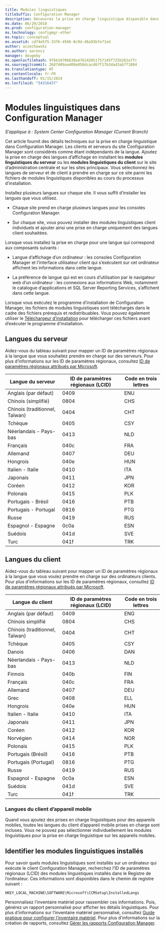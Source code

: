 ```yaml
---
title: Modules linguistiques
titleSuffix: Configuration Manager
description: Découvrez la prise en charge linguistique disponible dans Configuration Manager.
ms.date: 06/29/2018
ms.prod: configuration-manager
ms.technology: configmgr-other
ms.topic: conceptual
ms.assetid: cd74e5f5-33f6-4566-8c9d-d6a93bfe71ed
author: aczechowski
ms.author: aaroncz
manager: dougeby
ms.openlocfilehash: 9f6b10706638a476242051757145f725b262a7fc
ms.sourcegitcommit: 2687489aa409a050dcacd67f17b3dad3ab7f1804
ms.translationtype: HT
ms.contentlocale: fr-FR
ms.lasthandoff: 01/15/2019
ms.locfileid: "54316437"
---
```

# <a name="language-packs-in-configuration-manager"></a>Modules linguistiques dans Configuration Manager

*S’applique à : System Center Configuration Manager (Current Branch)*

Cet article fournit des détails techniques sur la prise en charge linguistique dans Configuration Manager. Les clients et serveurs du site Configuration Manager sont considérés comme étant indépendants de la langue. Ajoutez la prise en charge des langues d’affichage en installant les **modules linguistiques du serveur** ou les **modules linguistiques du client** sur le site d’administration centrale et sur les sites principaux. Vous sélectionnez les langues de serveur et de client à prendre en charge sur ce site parmi les fichiers de modules linguistiques disponibles au cours du processus d’installation.
 
Installez plusieurs langues sur chaque site. Il vous suffit d’installer les langues que vous utilisez.  

- Chaque site prend en charge plusieurs langues pour les consoles Configuration Manager.  

- Sur chaque site, vous pouvez installer des modules linguistiques client individuels et ajouter ainsi une prise en charge uniquement des langues client souhaitées.  

Lorsque vous installez la prise en charge pour une langue qui correspond aux composants suivants :  

- Langue d’affichage d’un ordinateur : les consoles Configuration Manager et l’interface utilisateur client qui s’exécutent sur cet ordinateur affichent les informations dans cette langue.  

- La préférence de langue qui est en cours d’utilisation par le navigateur web d’un ordinateur : les connexions aux informations Web, notamment le catalogue d’applications et SQL Server Reporting Services, s’affichent dans cette langue.  


Lorsque vous exécutez le programme d’installation de Configuration Manager, les fichiers de modules linguistiques sont téléchargés dans le cadre des fichiers prérequis et redistribuables. Vous pouvez également utiliser le [Téléchargeur d’installation](setup-downloader.md) pour télécharger ces fichiers avant d’exécuter le programme d’installation.   



## <a name="server-languages"></a>Langues du serveur  

Aidez-vous du tableau suivant pour mapper un ID de paramètres régionaux à la langue que vous souhaitez prendre en charge sur des serveurs. Pour plus d’informations sur les ID de paramètres régionaux, consultez [ID de paramètres régionaux attribués par Microsoft](https://go.microsoft.com/fwlink/p/?LinkId=252609).  

|Langue du serveur|ID de paramètres régionaux (LCID)|Code en trois lettres|  
|---------------------|------------------------|-----------------------|  
|Anglais (par défaut)|0409|ENU|  
|Chinois (simplifié)|0804|CHS|  
|Chinois (traditionnel, Taïwan)|0404|CHT|  
|Tchèque|0405|CSY|  
|Néerlandais - Pays-bas|0413|NLD|  
|Français|040c|FRA|  
|Allemand|0407|DEU|  
|Hongrois|040e|HUN|  
|Italien - Italie|0410|ITA|  
|Japonais|0411|JPN|  
|Coréen|0412|KOR|  
|Polonais|0415|PLK|  
|Portugais - Brésil|0416|PTB|  
|Portugais - Portugal|0816|PTG|  
|Russe|0419|RUS|  
|Espagnol - Espagne|0c0a|ESN|  
|Suédois|041d|SVE|  
|Turc|041f|TRK|  



## <a name="client-languages"></a>Langues du client  

Aidez-vous du tableau suivant pour mapper un ID de paramètres régionaux à la langue que vous voulez prendre en charge sur des ordinateurs clients. Pour plus d’informations sur les ID de paramètres régionaux, consultez [ID de paramètres régionaux attribués par Microsoft](https://go.microsoft.com/fwlink/p/?LinkId=252609).  

|Langue du client|ID de paramètres régionaux (LCID)|Code en trois lettres|  
|---------------------|------------------------|-----------------------|  
|Anglais (par défaut)|0409|ENG|  
|Chinois simplifié|0804|CHS|  
|Chinois (traditionnel, Taïwan)|0404|CHT|  
|Tchèque|0405|CSY|  
|Danois|0406|DAN|  
|Néerlandais - Pays-bas|0413|NLD|  
|Finnois|040b|FIN|  
|Français|040c|FRA|  
|Allemand|0407|DEU|  
|Grec|0408|ELL|  
|Hongrois|040e|HUN|  
|Italien - Italie|0410|ITA|  
|Japonais|0411|JPN|  
|Coréen|0412|KOR|  
|Norvégien|0414|NOR|  
|Polonais|0415|PLK|  
|Portugais (Brésil)|0416|PTB|  
|Portugais (Portugal)|0816|PTG|  
|Russe|0419|RUS|  
|Espagnol - Espagne|0c0a|ESN|  
|Suédois|041d|SVE|  
|Turc|041f|TRK|  


### <a name="mobile-device-client-languages"></a>Langues du client d’appareil mobile  
Quand vous ajoutez des prises en charge linguistiques pour des appareils mobiles, toutes les langues du client d’appareil mobile prises en charge sont incluses. Vous ne pouvez pas sélectionner individuellement les modules linguistiques pour la prise en charge linguistique sur les appareils mobiles.  



## <a name="identify-installed-language-packs"></a>Identifier les modules linguistiques installés  
Pour savoir quels modules linguistiques sont installés sur un ordinateur qui exécute le client Configuration Manager, recherchez l’ID de paramètres régionaux (LCID) des modules linguistiques installés dans le Registre de l’ordinateur. Ces informations sont disponibles dans le chemin de registre suivant :  

`HKEY_LOCAL_MACHINE\SOFTWARE\Microsoft\CCMSetup\InstalledLangs`  

Personnalisez l’inventaire matériel pour rassembler ces informations. Puis, générez un rapport personnalisé pour afficher les détails linguistiques. Pour plus d’informations sur l’inventaire matériel personnalisé, consultez [Guide pratique pour configurer l’inventaire matériel](/sccm/core/clients/manage/inventory/configure-hardware-inventory). Pour plus d'informations sur la création de rapports, consultez [Gérer les rapports Configuration Manager](/sccm/core/servers/manage/operations-and-maintenance-for-reporting#BKMK_ManageReports).  
